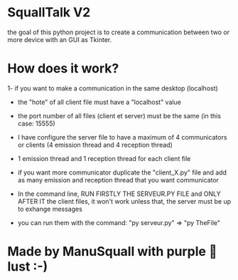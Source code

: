# SquallTalk V2

the goal of this python project is to create a communication between two or more device with an GUI as Tkinter.

# How does it work?

1- if you want to make a communication in the same desktop (localhost)

* the "hote" of all client file must have a "localhost" value
* the port number of all files (client et server) must be the same (in this case: 15555)
* I have configure the server file to have a maximum of 4 communicators or clients (4 emission thread and 4 reception thread)
* 1 emission thread and 1 reception thread for each client file
* if you want more communicator duplicate the "client_X.py" file and add as many emission and reception thread that you want communicator


* In the command line, RUN FIRSTLY THE SERVEUR.PY FILE and ONLY AFTER IT the client files, it won't work unless that, the server must be up to exhange messages
* you can run them with the command: "py serveur.py" => "py TheFile"



# Made by ManuSquall with purple 💜 lust :-)
